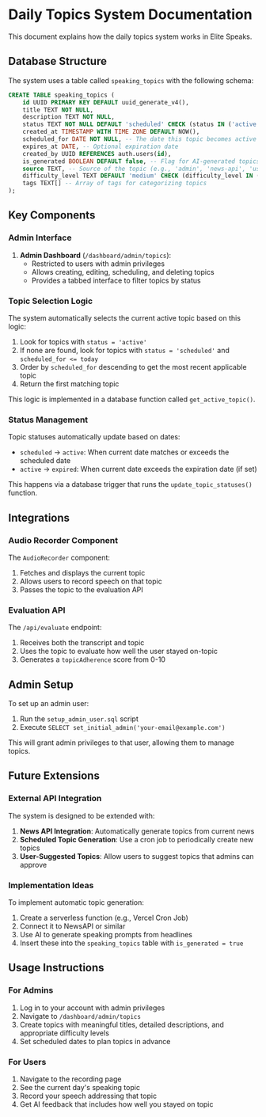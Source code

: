 # Daily Topics System Documentation

This document explains how the daily topics system works in Elite Speaks.

## Database Structure

The system uses a table called `speaking_topics` with the following schema:

```sql
CREATE TABLE speaking_topics (
    id UUID PRIMARY KEY DEFAULT uuid_generate_v4(),
    title TEXT NOT NULL,
    description TEXT NOT NULL,
    status TEXT NOT NULL DEFAULT 'scheduled' CHECK (status IN ('active', 'scheduled', 'expired', 'drafted')),
    created_at TIMESTAMP WITH TIME ZONE DEFAULT NOW(),
    scheduled_for DATE NOT NULL, -- The date this topic becomes active
    expires_at DATE, -- Optional expiration date
    created_by UUID REFERENCES auth.users(id),
    is_generated BOOLEAN DEFAULT false, -- Flag for AI-generated topics
    source TEXT, -- Source of the topic (e.g., 'admin', 'news-api', 'user-suggestion')
    difficulty_level TEXT DEFAULT 'medium' CHECK (difficulty_level IN ('easy', 'medium', 'hard')),
    tags TEXT[] -- Array of tags for categorizing topics
);
```

## Key Components

### Admin Interface

1. **Admin Dashboard** (`/dashboard/admin/topics`): 
   - Restricted to users with admin privileges
   - Allows creating, editing, scheduling, and deleting topics
   - Provides a tabbed interface to filter topics by status

### Topic Selection Logic

The system automatically selects the current active topic based on this logic:

1. Look for topics with `status = 'active'`
2. If none are found, look for topics with `status = 'scheduled'` and `scheduled_for <= today`
3. Order by `scheduled_for` descending to get the most recent applicable topic
4. Return the first matching topic

This logic is implemented in a database function called `get_active_topic()`.

### Status Management

Topic statuses automatically update based on dates:

- `scheduled` → `active`: When current date matches or exceeds the scheduled date
- `active` → `expired`: When current date exceeds the expiration date (if set)

This happens via a database trigger that runs the `update_topic_statuses()` function.

## Integrations

### Audio Recorder Component

The `AudioRecorder` component:
1. Fetches and displays the current topic
2. Allows users to record speech on that topic
3. Passes the topic to the evaluation API

### Evaluation API

The `/api/evaluate` endpoint:
1. Receives both the transcript and topic
2. Uses the topic to evaluate how well the user stayed on-topic
3. Generates a `topicAdherence` score from 0-10

## Admin Setup

To set up an admin user:

1. Run the `setup_admin_user.sql` script
2. Execute `SELECT set_initial_admin('your-email@example.com')`

This will grant admin privileges to that user, allowing them to manage topics.

## Future Extensions

### External API Integration

The system is designed to be extended with:

1. **News API Integration**: Automatically generate topics from current news
2. **Scheduled Topic Generation**: Use a cron job to periodically create new topics 
3. **User-Suggested Topics**: Allow users to suggest topics that admins can approve

### Implementation Ideas

To implement automatic topic generation:

1. Create a serverless function (e.g., Vercel Cron Job)
2. Connect it to NewsAPI or similar
3. Use AI to generate speaking prompts from headlines
4. Insert these into the `speaking_topics` table with `is_generated = true`

## Usage Instructions

### For Admins

1. Log in to your account with admin privileges
2. Navigate to `/dashboard/admin/topics`
3. Create topics with meaningful titles, detailed descriptions, and appropriate difficulty levels
4. Set scheduled dates to plan topics in advance

### For Users

1. Navigate to the recording page
2. See the current day's speaking topic
3. Record your speech addressing that topic
4. Get AI feedback that includes how well you stayed on topic
